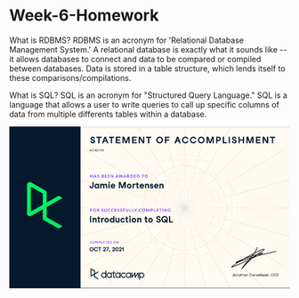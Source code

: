 # Week-6-Homework

What is RDBMS?
RDBMS is an acronym for 'Relational Database Management System.'  A relational database is exactly what it sounds like -- it allows databases to connect and data to be compared
or compiled between databases.  Data is stored in a table structure, which lends itself to these comparisons/compilations.

What is SQL?
SQL is an acronym for "Structured Query Language."  SQL is a language that allows a user to write queries to call up specific columns of data from multiple differents tables
within a database.


![Intro to SQL](https://github.com/jmort16/Week-6-Homework/blob/main/Intro%20to%20SQL.png)
